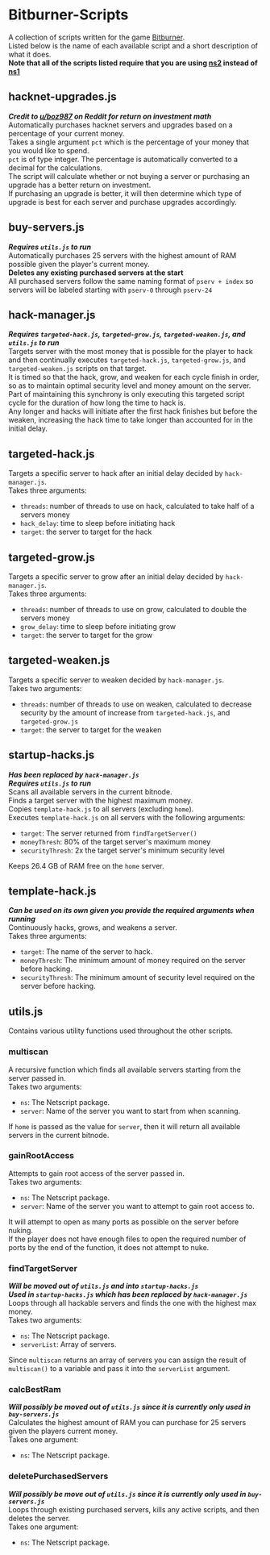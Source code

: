 # Bitburner-Scripts
A collection of scripts written for the game [Bitburner](https://store.steampowered.com/app/1812820/Bitburner/).\
Listed below is the name of each available script and a short description of what it does.\
__Note that all of the scripts listed require that you are using [ns2](https://bitburner.readthedocs.io/en/latest/netscript/netscriptjs.html) instead of [ns1](https://bitburner.readthedocs.io/en/latest/netscript/netscript1.html)__

## hacknet-upgrades.js
___Credit to [u/boz987](https://www.reddit.com/r/Bitburner/comments/71sxly/hacknet_nodes_script_optimalish_calcs/) on Reddit for return on investment math___\
Automatically purchases hacknet servers and upgrades based on a percentage of your current money.\
Takes a single argument `pct` which is the percentage of your money that you would like to spend.\
`pct` is of type integer. The percentage is automatically converted to a decimal for the calculations.\
The script will calculate whether or not buying a server or purchasing an upgrade has a better return on investment.\
If purchasing an upgrade is better, it will then determine which type of upgrade is best for each server and purchase upgrades accordingly.

## buy-servers.js
___Requires `utils.js` to run___\
Automatically purchases 25 servers with the highest amount of RAM possible given the player's current money.\
__Deletes any existing purchased servers at the start__\
All purchased servers follow the same naming format of `pserv + index` so servers will be labeled starting with `pserv-0` through `pserv-24`

## hack-manager.js
___Requires `targeted-hack.js`, `targeted-grow.js`, `targeted-weaken.js`, and `utils.js` to run___\
Targets server with the most money that is possible for the player to hack and then continually executes `targeted-hack.js`, `targeted-grow.js`, and `targeted-weaken.js` scripts on that target.\
It is timed so that the hack, grow, and weaken for each cycle finish in order, so as to maintain optimal security level and money amount on the server.\
Part of maintaining this synchrony is only executing this targeted script cycle for the duration of how long the time to hack is.\
Any longer and hacks will initiate after the first hack finishes but before the weaken, increasing the hack time to take longer than accounted for in the initial delay.

## targeted-hack.js
Targets a specific server to hack after an initial delay decided by `hack-manager.js`.\
Takes three arguments:
- `threads`: number of threads to use on hack, calculated to take half of a servers money
- `hack_delay`: time to sleep before initiating hack
- `target`: the server to target for the hack

## targeted-grow.js
Targets a specific server to grow after an initial delay decided by `hack-manager.js`.\
Takes three arguments:
- `threads`: number of threads to use on grow, calculated to double the servers money
- `grow_delay`: time to sleep before initiating grow
- `target`: the server to target for the grow

## targeted-weaken.js
Targets a specific server to weaken decided by `hack-manager.js`.\
Takes two arguments:
- `threads`: number of threads to use on weaken, calculated to decrease security by the amount of increase from `targeted-hack.js`, and `targeted-grow.js`
- `target`: the server to target for the weaken

## startup-hacks.js
___Has been replaced by `hack-manager.js`___\
___Requires `utils.js` to run___\
Scans all available servers in the current bitnode.\
Finds a target server with the highest maximum money.\
Copies `template-hack.js` to all servers (excluding `home`).\
Executes `template-hack.js` on all servers with the following arguments:
- `target`: The server returned from `findTargetServer()`
- `moneyThresh`: 80% of the target server's maximum money
- `securityThresh`: 2x the target server's minimum security level

Keeps 26.4 GB of RAM free on the `home` server.

## template-hack.js
___Can be used on its own given you provide the required arguments when running___\
Continuously hacks, grows, and weakens a server.\
Takes three arguments:
- `target`: The name of the server to hack.
- `moneyThresh`: The minimum amount of money required on the server before hacking.
- `securityThresh`: The minimum amount of security level required on the server before hacking.

## utils.js
Contains various utility functions used throughout the other scripts.

### multiscan
A recursive function which finds all available servers starting from the server passed in.\
Takes two arguments:
- `ns`: The Netscript package.
- `server`: Name of the server you want to start from when scanning.

If `home` is passed as the value for `server`, then it will return all available servers in the current bitnode.

### gainRootAccess
Attempts to gain root access of the server passed in.\
Takes two arguments:
- `ns`: The Netscript package.
- `server`: Name of the server you want to attempt to gain root access to.

It will attempt to open as many ports as possible on the server before nuking.\
If the player does not have enough files to open the required number of ports by the end of the function, it does not attempt to nuke.

### findTargetServer
___Will be moved out of `utils.js` and into `startup-hacks.js`___\
___Used in `startup-hacks.js` which has been replaced by `hack-manager.js`___\
Loops through all hackable servers and finds the one with the highest max money.\
Takes two arguments:
- `ns`: The Netscript package.
- `serverList`: Array of servers.

Since `multiscan` returns an array of servers you can assign the result of `multiscan()` to a variable and pass it into the `serverList` argument.

### calcBestRam
___Will possibly be moved out of `utils.js` since it is currently only used in `buy-servers.js`___\
Calculates the highest amount of RAM you can purchase for 25 servers given the players current money.\
Takes one argument:
- `ns`: The Netscript package.

### deletePurchasedServers
___Will possibly be move out of `utils.js` since it is currently only used in `buy-servers.js`___\
Loops through existing purchased servers, kills any active scripts, and then deletes the server.\
Takes one argument:
- `ns`: The Netscript package.
